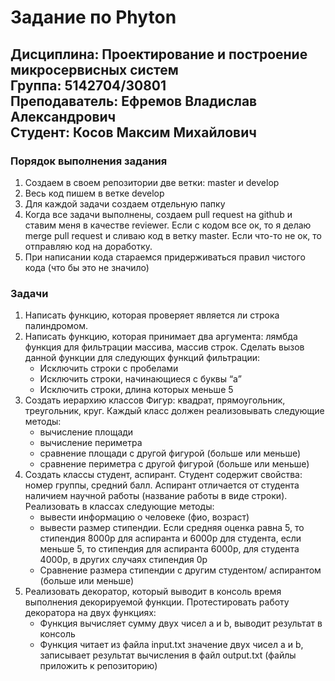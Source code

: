 # Задание по Phyton
## Дисциплина: Проектирование и построение микросервисных систем<br>Группа: 5142704/30801<br>Преподаватель: Ефремов Владислав Александрович<br>Студент: Косов Максим Михайлович
### Порядок выполнения задания
1. Создаем в своем репозитории две ветки: master и develop
1. Весь код пишем в ветке develop
1. Для каждой задачи создаем отдельную папку
1. Когда все задачи выполнены, создаем pull request на github и
ставим меня в качестве reviewer. Если с кодом все ок, то я делаю
merge pull request и сливаю код в ветку master. Если что-то не ок,
то отправляю код на доработку.
1. При написании кода стараемся придерживаться правил чистого
кода (что бы это не значило)

### Задачи

1. Написать функцию, которая проверяет является ли строка
палиндромом.
1. Написать функцию, которая принимает два аргумента: лямбда
функция для фильтрации массива, массив строк. Сделать вызов
данной функции для следующих функций фильтрации: 
    * Исключить строки с пробелами
    * Исключить строки, начинающиеся с буквы “a”
    * Исключить строки, длина которых меньше 5
1. Создать иерархию классов Фигур: квадрат, прямоугольник,
треугольник, круг. Каждый класс должен реализовывать
следующие методы:
    * вычисление площади
    * вычисление периметра
    * сравнение площади с другой фигурой (больше или меньше)
    * сравнение периметра с другой фигурой (больше или меньше)
1. Создать классы студент, аспирант. Студент содержит свойства:
номер группы, средний балл. Аспирант отличается от студента
наличием научной работы (название работы в виде строки).
Реализовать в классах следующие методы:
    * вывести информацию о человеке (фио, возраст)
    * вывести размер стипендии. Если средняя оценка равна 5, то
стипендия 8000р для аспиранта и 6000р для студента, если
меньше 5, то стипендия для аспиранта 6000р, для студента
4000р, в других случаях стипендия 0р
    * Сравнение размера стипендии с другим студентом/
аспирантом (больше или меньше)
1. Реализовать декоратор, который выводит в консоль время
выполнения декорируемой функции. Протестировать работу
декоратора на двух функциях:
    * Функция вычисляет сумму двух чисел a и b, выводит
результат в консоль
    * Функция читает из файла input.txt значение двух чисел a и b,
записывает результат вычисления в файл output.txt (файлы
приложить к репозиторию)
